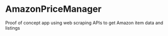 # AmazonPriceManager
 Proof of concept app using web scraping APIs to get Amazon item data and listings
